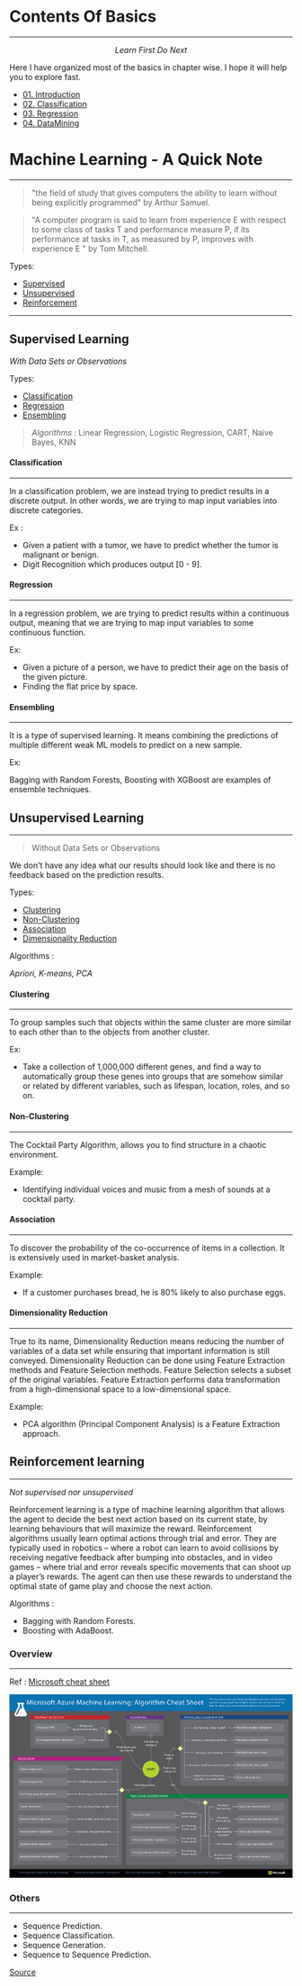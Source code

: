 # Contents Of Basics
---

<p align="center">
<i>Learn First Do Next</i>
</p>

Here I have organized most of the basics in chapter wise. I hope it will help you to explore fast. 

- [01. Introduction](01.Introduction/readme.md)
- [02. Classification](02.Classification/README.md)
- [03. Regression](03.Regression/readme.md)
- [04. DataMining](04.Data_Mining/README.md)


# Machine Learning - A Quick Note
---

> "the field of study that gives computers the ability to learn without being explicitly programmed" by Arthur Samuel.

> "A computer program is said to learn from experience E with respect to some class of tasks T and performance measure P, if its performance at tasks in T, as measured by P, improves with experience E " by Tom Mitchell.

Types:

- [Supervised](#supervised-learning)
- [Unsupervised](#unsupervised-learning)
- [Reinforcement](#-reinforcement-learning)

---

## Supervised Learning

*With Data Sets or Observations*

Types:

- [Classification](#-classification)
- [Regression](#-regression)
- [Ensembling](#)

> *Algorithms :* 
> Linear Regression, Logistic Regression, CART, Naive Bayes, KNN

#### Classification
---

In a classification problem, we are instead trying to predict results in a discrete output. In other words, we are trying to map input variables into discrete categories.

Ex : 

- Given a patient with a tumor, we have to predict whether the tumor is malignant or benign.
- Digit Recognition which produces output [0 - 9].

#### Regression
---

In a regression problem, we are trying to predict results within a continuous output, meaning that we are trying to map input variables to some continuous function.

Ex:

- Given a picture of a person, we have to predict their age on the basis of the given picture.
- Finding the flat price by space.

#### Ensembling
---

It is a type of supervised learning. It means combining the predictions of multiple different weak ML models to predict on a new sample. 

Ex:

Bagging with Random Forests, Boosting with XGBoost are examples of ensemble techniques.


## Unsupervised Learning
---

> Without Data Sets or Observations

We don't have any idea what our results should look like and 
there is no feedback based on the prediction results.

Types:

- [Clustering](#-clustering)
- [Non-Clustering](#-non-clustering)
- [Association](#-association)
- [Dimensionality Reduction](#-dimensionality-reduction)

Algorithms :

*Apriori, K-means, PCA*


#### Clustering
---

To group samples such that objects within the same cluster are more similar to each other than to the objects from another cluster.

Ex:

- Take a collection of 1,000,000 different genes, and find a way to automatically group these genes into groups that are somehow similar or related by different variables, such as lifespan, location, roles, and so on.

#### Non-Clustering
---

The Cocktail Party Algorithm, allows you to find structure in a chaotic environment. 

Example:

- Identifying individual voices and music from a mesh of sounds at a cocktail party.

#### Association
---

To discover the probability of the co-occurrence of items in a collection. 
It is extensively used in market-basket analysis. 

Example: 

- If a customer purchases bread, he is 80% likely to also purchase eggs.

#### Dimensionality Reduction
---

True to its name, Dimensionality Reduction means reducing the number of variables of a data set while ensuring that important information is still conveyed. 
Dimensionality Reduction can be done using Feature Extraction methods and Feature Selection methods. Feature Selection selects a subset of the original variables. 
Feature Extraction performs data transformation from a high-dimensional space to a low-dimensional space. 

Example: 

- PCA algorithm (Principal Component Analysis) is a Feature Extraction approach.

    
## Reinforcement learning
---
 
 *Not supervised nor unsupervised*

Reinforcement learning is a type of machine learning algorithm that allows the agent to decide the best next action based on its current state, 
by learning behaviours that will maximize the reward. Reinforcement algorithms usually learn optimal actions through trial and error. 
They are typically used in robotics – where a robot can learn to avoid collisions by receiving negative feedback after bumping into obstacles, and in video games – where trial and error reveals specific movements that can shoot up a player’s rewards. 
The agent can then use these rewards to understand the optimal state of game play and choose the next action.
 
Algorithms :

- Bagging with Random Forests.
- Boosting with AdaBoost.

### Overview
---

Ref : [Microsoft cheat sheet](https://docs.microsoft.com/en-us/azure/machine-learning/studio/algorithm-cheat-sheet)

![Chart](/data/img/ms-cheat.png)


### Others
---

- Sequence Prediction.
- Sequence Classification.
- Sequence Generation.
- Sequence to Sequence Prediction.

[Source](https://machinelearningmastery.com/sequence-prediction)